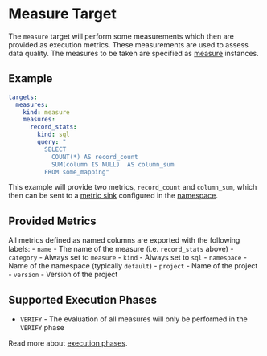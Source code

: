 # Measure Target

The `measure` target will perform some measurements which then are provided as execution metrics. These measurements
are used to assess data quality. The measures to be taken are specified as [measure](../measure) instances.

## Example

```yaml
targets:
  measures:
    kind: measure
    measures:
      record_stats:
        kind: sql
        query: "
          SELECT
            COUNT(*) AS record_count 
            SUM(column IS NULL)  AS column_sum
          FROM some_mapping"
```

This example will provide two metrics, `record_count` and `column_sum`, which then can be sent to a 
[metric sink](../metric) configured in the [namespace](../namespace.md).


## Provided Metrics
All metrics defined as named columns are exported with the following labels:
    - `name` - The name of the measure (i.e. `record_stats` above)
    - `category` - Always set to `measure`
    - `kind` - Always set to `sql`
    - `namespace` - Name of the namespace (typically `default`)
    - `project` - Name of the project
    - `version` - Version of the project


## Supported Execution Phases
* `VERIFY` - The evaluation of all measures will only be performed in the `VERIFY` phase

Read more about [execution phases](../../lifecycle.md).
